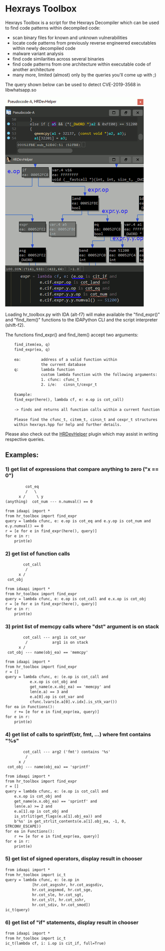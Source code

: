 # Hexrays Toolbox

Hexrays Toolbox is a script for the Hexrays Decompiler which
can be used to find code patterns within decompiled code:

- scan binary files for known and unknown vulnerabilities
- locate code patterns from previously reverse engineered executables
  within newly decompiled code
- malware variant analysis
- find code similarities across several binaries
- find code patterns from one architecture within executable code of another
  architecture
- many more, limited (almost) only by the queries you'll come up with ;)

The query shown below can be used to detect CVE-2019-3568 in libwhatsapp.so

![toolbox animated gif](./rsrc/toolbox.gif?raw=true)

Loading hr_toolbox.py with IDA (alt-f7) will make
available the "find_expr()" and "find_item()" functions
to the IDAPython CLI and the script interpreter (shift-f2).

The functions find_expr() and find_item() accept two arguments:
```
    find_item(ea, q)
    find_expr(ea, q)

    ea:         address of a valid function within
                the current database
    q:          lambda function
                custom lambda function with the following arguments:
                1. cfunc: cfunc_t
                2. i/e:   cinsn_t/cexpr_t

    Example:
    find_expr(here(), lambda cf, e: e.op is cot_call)
    
    -> finds and returns all function calls within a current function

    Please find the cfunc_t, citem_t, cinsn_t and cexpr_t structures
    within hexrays.hpp for help and further details.
```
Please also check out the [HRDevHelper](https://github.com/patois/HRDevHelper) plugin which may assist in writing respective queries.

## Examples:

### 1) get list of expressions that compare anything to zero ("x == 0")
```
         cot_eq
         /   \
      x /     \ y
(anything)  cot_num --- n.numval() == 0
```
```
from idaapi import *
from hr_toolbox import find_expr
query = lambda cfunc, e: e.op is cot_eq and e.y.op is cot_num and e.y.numval() == 0
r = [e for e in find_expr(here(), query)]
for e in r:
    print(e)
```
### 2) get list of function calls
```
        cot_call
         / 
      x /
 cot_obj
```
```
from idaapi import *
from hr_toolbox import find_expr
query = lambda cfunc, e: e.op is cot_call and e.x.op is cot_obj
r = [e for e in find_expr(here(), query)]
for e in r:
    print(e)
```
### 3) print list of memcpy calls where "dst" argument is on stack
```
        cot_call --- arg1 is cot_var
         /           arg1 is on stack
      x /
 cot_obj --- name(obj_ea) == 'memcpy'
```
```
from idaapi import *
from hr_toolbox import find_expr
r = []
query = lambda cfunc, e: (e.op is cot_call and
           e.x.op is cot_obj and
           get_name(e.x.obj_ea) == 'memcpy' and
           len(e.a) == 3 and
           e.a[0].op is cot_var and
           cfunc.lvars[e.a[0].v.idx].is_stk_var())
for ea in Functions():
    r += [e for e in find_expr(ea, query)]
for e in r:
    print(e)
```
### 4) get list of calls to sprintf(str, fmt, ...) where fmt contains "%s"
```
        cot_call --- arg2 ('fmt') contains '%s'
         /
      x /
 cot_obj --- name(obj_ea) == 'sprintf'
```
```
from idaapi import *
from hr_toolbox import find_expr
r = []
query = lambda cfunc, e: (e.op is cot_call and
    e.x.op is cot_obj and
    get_name(e.x.obj_ea) == 'sprintf' and
    len(e.a) >= 2 and
    e.a[1].op is cot_obj and
    is_strlit(get_flags(e.a[1].obj_ea)) and
    b'%s' in get_strlit_contents(e.a[1].obj_ea, -1, 0, STRCONV_ESCAPE))
for ea in Functions():
    r += [e for e in find_expr(ea, query)]
for e in r:
    print(e)
```
### 5) get list of signed operators, display result in chooser
```
from idaapi import *
from hr_toolbox import ic_t
query = lambda cfunc, e: (e.op in
            [hr.cot_asgsshr, hr.cot_asgsdiv,
            hr.cot_asgsmod, hr.cot_sge,
            hr.cot_sle, hr.cot_sgt,
            hr.cot_slt, hr.cot_sshr,
            hr.cot_sdiv, hr.cot_smod])
ic_t(query)
```
### 6) get list of "if" statements, display result in chooser
```
from idaapi import *
from hr_toolbox import ic_t
ic_t(lambda cf, i: i.op is cit_if, full=True)
```
